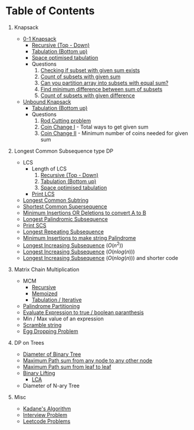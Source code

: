 # Table of Contents
1. Knapsack
    - [0-1 Knapsack](./01_Knapsack/)
        - [Recursive (Top - Down)](./01_Knapsack/01_recursive_memoization.cpp)
        - [Tabulation (Bottom up)](./01_Knapsack/01_tabulation.cpp)
        - [Space optimised tabulation](./01_Knapsack/01_space_optimised.cpp)
        - Questions
            1. [Checking if subset with given sum exists](./01_Knapsack/subset_sum.cpp)
            2. [Count of subsets with given sum](./01_Knapsack/count_of_subset_sum.cpp)
            3. [Can you partition array into subsets with equal sum?](./01_Knapsack/equal_sum_partition.cpp)
            4. [Find minimum difference between sum of subsets](./01_Knapsack/minimum_subset_sum_difference.cpp)
            5. [Count of subsets with given difference](./01_Knapsack/count_subsets_given_difference.cpp)
    - [Unbound Knapsack](./unbounded_knapsack/)
        - [Tabulation (Bottom up)](./unbounded_knapsack/unbounded.cpp)
        - Questions
            1. [Rod Cutting problem](./unbounded_knapsack/rod_cutting_problem.cpp)
            2. [Coin Change I](./unbounded_knapsack/coin_change.cpp) - Total ways to get given sum
            3. [Coin Change II](./unbounded_knapsack/coin_change_2.cpp) - Minimum number of coins needed for given sum

2. Longest Common Subsequence type DP
    - LCS
        - Length of LCS
            1. [Recursive (Top - Down)](./LCS/LCS_recursive.cpp)
            2. [Tabulation (Bottom up)](./LCS/LCS_iterative.cpp)
            3. [Space optimised tabulation](./LCS/LCS_iterative_space.cpp)
        - [Print LCS](./LCS/LCS_print.cpp)
    - [Longest Common Subtring](./LCS/Longest_common_substring.cpp)
    - [Shortest Common Supersequence](./LCS/SCS.cpp)
    - [Minimum Insertions OR Deletions to convert A to B](./LCS/min_insert_delete.cpp)
    - [Longest Palindromic Subsequence](./LCS/LPS.cpp)
    - [Print SCS](./LCS/SCS_print.cpp)
    - [Longest Repeating Subsequence](./LCS/LRepeatingS.cpp)
    - [Minimum Insertions to make string Palindrome](./LCS/insert_palin.cpp)
    - [Longest Increasing Subsequence](./LCS/LIS.cpp) $(O(n^2))$
    - [Longest Increasing Subsequence](./LCS/LIS_efficient.cpp) $(O(n log(n)))$
    - [Longest Increasing Subsequence](./LCS/LIS_best.cpp) $(O(nlog(n)))$ and shorter code

3. Matrix Chain Multiplication
    - MCM
        - [Recursive](./MCM/MCM_recursive.cpp)
        - [Memoized](./MCM/MCM_memoized.cpp)
        - [Tabulation / Iterative](./MCM/MCM_iterative.cpp)
    - [Palindrome Partitioning](./MCM/palindrome_partitioning.cpp)
    - [Evaluate Expression to true / boolean paranthesis](./MCM/boolean_paranthesis.cpp)
    - Min / Max value of an expression
    - [Scramble string](./MCM/scrambled_string.cpp)
    - [Egg Dropping Problem](./MCM/egg_dropping_problem.cpp)

4. DP on Trees
    - [Diameter of Binary Tree](./dp_on_trees/diameter_of_tree.cpp)
    - [Maximum Path sum from any node to any other node](./dp_on_trees/maximum_path_sum.cpp)
    - [Maximum Path sum from leaf to leaf](./dp_on_trees/maximum_path_sum_from_leaf_to_leaf.cpp)
    - [Binary Lifting](./dp_on_trees/binary_lifting.cpp)
        - [LCA](./dp_on_trees/lca_using_binary_lifting.cpp)
    - Diameter of N-ary Tree

5. Misc
    - [Kadane's Algorithm](./Kadane.cpp)
    - [Interview Problem](./interview_problem.cpp)
    - [Leetcode Problems](https://leetcode.com/discuss/general-discussion/458695/dynamic-programming-patterns#Minimum-(Maximum)-Path-to-Reach-a-Target)